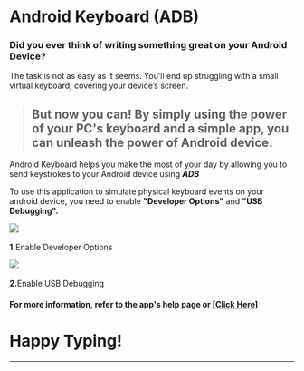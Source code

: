 # Android Keyboard (ADB)
### Did you ever think of writing something great on your Android Device?
The task is not as easy as it seems. You’ll end up struggling with a small virtual keyboard, covering your device’s screen.
> ## But now you can! By simply using the power of your PC's keyboard and a simple app, you can **unleash the power of Android device**.
Android Keyboard helps you make the most of your day by allowing you to send keystrokes to your Android device using ***ADB***
<p>        To use this application to simulate physical keyboard events on your android device,
        you need to enable <strong>"Developer Options"</strong> and <strong>"USB Debugging".</strong></p>
<p><img src="https://developer.android.com/static/studio/images/run/dev-options-pixel_2x.png"><br><br><strong>1.</strong>Enable Developer Options</img></p>
<p><img src="https://developer.android.com/static/studio/images/run/dev-options-debug_2x.png"><br><br><strong>2.</strong>Enable USB Debugging</img></p>
<h4>For more information, refer to the app's help page or <a href="https://developer.android.com/studio/debug/dev-options">[Click Here]</a>
  <h1>Happy Typing!</h1>
  <hr>
